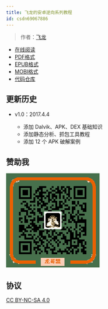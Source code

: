 ```yaml
---
title: 飞龙的安卓逆向系列教程
id: csdn69067886
---
```


> 作者：[飞龙](https://github.com/wizardforcel)

*   [在线阅读](https://www.gitbook.com/book/wizardforcel/fl-android-re-tut/details)
*   [PDF格式](https://www.gitbook.com/download/pdf/book/wizardforcel/fl-android-re-tut)
*   [EPUB格式](https://www.gitbook.com/download/epub/book/wizardforcel/fl-android-re-tut)
*   [MOBI格式](https://www.gitbook.com/download/mobi/book/wizardforcel/fl-android-re-tut)
*   [代码仓库](https://github.com/wizardforcel/fl-android-re-tut)

## 更新历史

*   v1.0：2017.4.4

    *   添加 Dalvik、APK、DEX 基础知识
    *   添加静态分析、抓包工具教程
    *   添加 12 个 APK 破解案例

## 赞助我

![](../img/3188443743fc6dc3995d3e8bbfb4635e.png)

## 协议

[CC BY-NC-SA 4.0](http://creativecommons.org/licenses/by-nc-sa/4.0/)